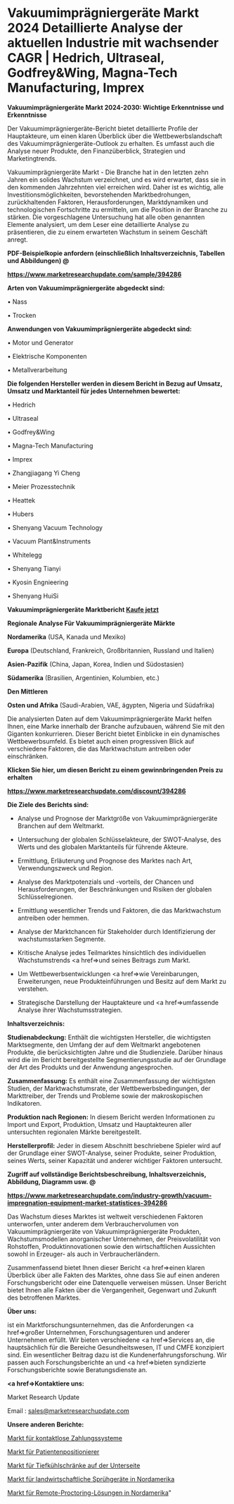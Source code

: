 # Vakuumimprägniergeräte Markt 2024 Detaillierte Analyse der aktuellen Industrie mit wachsender CAGR | Hedrich, Ultraseal, Godfrey&Wing, Magna-Tech Manufacturing, Imprex

<strong>Vakuumimprägniergeräte Markt 2024-2030: Wichtige Erkenntnisse und Erkenntnisse</strong>

Der Vakuumimprägniergeräte-Bericht bietet detaillierte Profile der Hauptakteure, um einen klaren Überblick über die Wettbewerbslandschaft des Vakuumimprägniergeräte-Outlook zu erhalten. Es umfasst auch die Analyse neuer Produkte, den Finanzüberblick, Strategien und Marketingtrends.

Vakuumimprägniergeräte Markt - Die Branche hat in den letzten zehn Jahren ein solides Wachstum verzeichnet, und es wird erwartet, dass sie in den kommenden Jahrzehnten viel erreichen wird. Daher ist es wichtig, alle Investitionsmöglichkeiten, bevorstehenden Marktbedrohungen, zurückhaltenden Faktoren, Herausforderungen, Marktdynamiken und technologischen Fortschritte zu ermitteln, um die Position in der Branche zu stärken. Die vorgeschlagene Untersuchung hat alle oben genannten Elemente analysiert, um dem Leser eine detaillierte Analyse zu präsentieren, die zu einem erwarteten Wachstum in seinem Geschäft anregt.



<strong><b>PDF-Beispielkopie anfordern (einschließlich Inhaltsverzeichnis, Tabellen und Abbildungen) @ </b></strong>

<strong><a href=https://www.marketresearchupdate.com/sample/394286>

<strong>https://www.marketresearchupdate.com/sample/394286</u></a></strong></strong>



<strong>Arten von Vakuumimprägniergeräte abgedeckt sind:</strong>

• Nass

• Trocken



<strong>Anwendungen von Vakuumimprägniergeräte abgedeckt sind:</strong>

• Motor und Generator

• Elektrische Komponenten

• Metallverarbeitung



<strong>Die folgenden Hersteller werden in diesem Bericht in Bezug auf Umsatz, Umsatz und Marktanteil für jedes Unternehmen bewertet:</strong>

• Hedrich

• Ultraseal

• Godfrey&Wing

• Magna-Tech Manufacturing

• Imprex

• Zhangjiagang Yi Cheng

• Meier Prozesstechnik

• Heattek

• Hubers

• Shenyang Vacuum Technology

• Vacuum Plant&Instruments

• Whitelegg

• Shenyang Tianyi

• Kyosin Engnieering

• Shenyang HuiSi



<strong>Vakuumimprägniergeräte Marktbericht <a href=https://www.marketresearchupdate.com/buynow/394286>Kaufe jetzt</a></strong>



<strong>Regionale Analyse Für Vakuumimprägniergeräte Märkte</strong>



<strong>Nordamerika</strong> (USA, Kanada und Mexiko)



<strong>Europa</strong> (Deutschland, Frankreich, Großbritannien, Russland und Italien)



<strong>Asien-Pazifik</strong> (China, Japan, Korea, Indien und Südostasien)



<strong>Südamerika</strong> (Brasilien, Argentinien, Kolumbien, etc.)



<strong>Den Mittleren</strong> 

<strong>Osten und Afrika</strong> (Saudi-Arabien, VAE, ägypten, Nigeria und Südafrika)

Die analysierten Daten auf dem Vakuumimprägniergeräte Markt helfen Ihnen, eine Marke innerhalb der Branche aufzubauen, während Sie mit den Giganten konkurrieren. Dieser Bericht bietet Einblicke in ein dynamisches Wettbewerbsumfeld. Es bietet auch einen progressiven Blick auf verschiedene Faktoren, die das Marktwachstum antreiben oder einschränken.



<strong>Klicken Sie hier, um diesen Bericht zu einem gewinnbringenden Preis zu erhalten
</strong>

<strong><a href=https://www.marketresearchupdate.com/discount/394286>https://www.marketresearchupdate.com/discount/394286</b></u></strong></a>



<strong>Die Ziele des Berichts sind:</strong>

- Analyse und Prognose der Marktgröße von Vakuumimprägniergeräte Branchen auf dem Weltmarkt.

- Untersuchung der globalen Schlüsselakteure, der SWOT-Analyse, des Werts und des globalen Marktanteils für führende Akteure.

- Ermittlung, Erläuterung und Prognose des Marktes nach Art, Verwendungszweck und Region.

- Analyse des Marktpotenzials und -vorteils, der Chancen und Herausforderungen, der Beschränkungen und Risiken der globalen Schlüsselregionen.

- Ermittlung wesentlicher Trends und Faktoren, die das Marktwachstum antreiben oder hemmen.

- Analyse der Marktchancen für Stakeholder durch Identifizierung der wachstumsstarken Segmente.

- Kritische Analyse jedes Teilmarktes hinsichtlich des individuellen Wachstumstrends <a href=>und</a> seines Beitrags zum Markt.

- Um Wettbewerbsentwicklungen <a href=>wie</a> Vereinbarungen, Erweiterungen, neue Produkteinführungen und Besitz auf dem Markt zu verstehen.

- Strategische Darstellung der Hauptakteure und <a href=>umfas</a>sende Analyse ihrer Wachstumsstrategien.



<strong>Inhaltsverzeichnis:</strong>



<strong>Studienabdeckung:</strong> Enthält die wichtigsten Hersteller, die wichtigsten Marktsegmente, den Umfang der auf dem Weltmarkt angebotenen Produkte, die berücksichtigten Jahre und die Studienziele. Darüber hinaus wird die im Bericht bereitgestellte Segmentierungsstudie auf der Grundlage der Art des Produkts und der Anwendung angesprochen.



<strong>Zusammenfassung:</strong> Es enthält eine Zusammenfassung der wichtigsten Studien, der Marktwachstumsrate, der Wettbewerbsbedingungen, der Markttreiber, der Trends und Probleme sowie der makroskopischen Indikatoren.



<strong>Produktion nach Regionen:</strong> In diesem Bericht werden Informationen zu Import und Export, Produktion, Umsatz und Hauptakteuren aller untersuchten regionalen Märkte bereitgestellt.



<strong>Herstellerprofil:</strong> Jeder in diesem Abschnitt beschriebene Spieler wird auf der Grundlage einer SWOT-Analyse, seiner Produkte, seiner Produktion, seines Werts, seiner Kapazität und anderer wichtiger Faktoren untersucht.



<strong><b>Zugriff auf vollständige Berichtsbeschreibung, Inhaltsverzeichnis, Abbildung, Diagramm usw. @ </b></strong>

<strong><a href=https://www.marketresearchupdate.com/industry-growth/vacuum-impregnation-equipment-market-statistices-394286>https://www.marketresearchupdate.com/industry-growth/vacuum-impregnation-equipment-market-statistices-394286</a></strong>

Das Wachstum dieses Marktes ist weltweit verschiedenen Faktoren unterworfen, unter anderem dem Verbrauchervolumen von Vakuumimprägniergeräte von Vakuumimprägniergeräte Produkten, Wachstumsmodellen anorganischer Unternehmen, der Preisvolatilität von Rohstoffen, Produktinnovationen sowie den wirtschaftlichen Aussichten sowohl in Erzeuger- als auch in Verbraucherländern.

Zusammenfassend bietet Ihnen dieser Bericht <a href=>einen</a> klaren Überblick über alle Fakten des Marktes, ohne dass Sie auf einen anderen Forschungsbericht oder eine Datenquelle verweisen müssen. Unser Bericht bietet Ihnen alle Fakten über die Vergangenheit, Gegenwart und Zukunft des betroffenen Marktes.



<strong>Über uns:</strong>

 ist ein Marktforschungsunternehmen, das die Anforderungen <a href=>großer</a> Unternehmen, Forschungsagenturen und anderer Unternehmen erfüllt. Wir bieten verschiedene <a href=>Services</a> an, die hauptsächlich für die Bereiche Gesundheitswesen, IT und CMFE konzipiert sind. Ein wesentlicher Beitrag dazu ist die Kundenerfahrungsforschung. Wir passen auch Forschungsberichte an und <a href=>bieten</a> syndizierte Forschungsberichte sowie Beratungsdienste an.



<strong><a href=>Kontaktiere uns:</a></strong>

Market Research Update

Email : sales@marketresearchupdate.com



<strong>Unsere anderen Berichte:</strong>

<a href=https://www.linkedin.com/pulse/contactless-payment-system-market-size-1f>Markt für kontaktlose Zahlungssysteme</a>

<a href=https://www.linkedin.com/pulse/patient-positioners-market-top-leading-vendors>Markt für Patientenpositionierer</a>

<a href=https://www.linkedin.com/pulse/freezer-on-bottom-refrigerators-market-outlooks>Markt für Tiefkühlschränke auf der Unterseite</a>

<a href=https://www.linkedin.com/pulse/north-america-agricultural-sprayers-market>Markt für landwirtschaftliche Sprühgeräte in Nordamerika</a>

<a href=https://www.linkedin.com/pulse/north-america-remote-proctoring-solutions-market>Markt für Remote-Proctoring-Lösungen in Nordamerika</a>"
